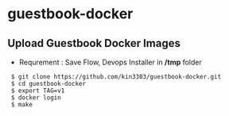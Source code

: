 # guestbook-docker

## Upload Guestbook Docker Images

- Requrement : Save Flow, Devops Installer in **/tmp** folder

```console
 $ git clone https://github.com/kin3303/guestbook-docker.git
 $ cd guestbook-docker
 $ export TAG=v1
 $ docker login
 $ make
``` 
